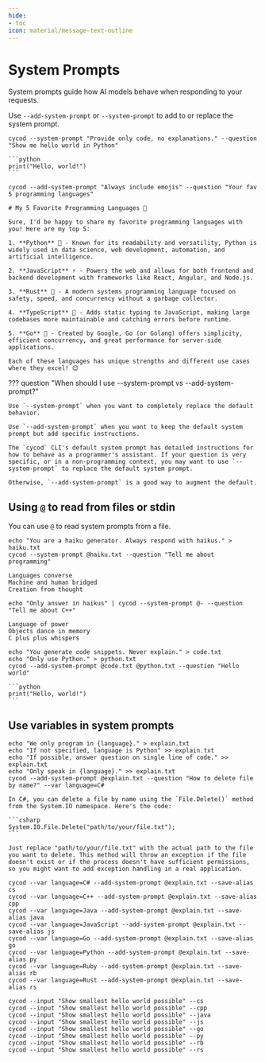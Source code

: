 ```yaml
---
hide:
- toc
icon: material/message-text-outline
---
```


# System Prompts

System prompts guide how AI models behave when responding to your requests.

Use `--add-system-prompt` or `--system-prompt` to add to or replace the system prompt.

``` { .bash .cli-command title="Replace the default system prompt" }
cycod --system-prompt "Provide only code, no explanations." --question "Show me hello world in Python"
```

```` { .plaintext .cli-output }
```python
print("Hello, world!")
```
````

``` { .bash .cli-command title="Add to the default system prompt" }
cycod --add-system-prompt "Always include emojis" --question "Your fav 5 programming languages"
```

``` { .plaintext .cli-output }
# My 5 Favorite Programming Languages 🌟

Sure, I'd be happy to share my favorite programming languages with you! Here are my top 5:

1. **Python** 🐍 - Known for its readability and versatility, Python is widely used in data science, web development, automation, and artificial intelligence.

2. **JavaScript** ⚡ - Powers the web and allows for both frontend and backend development with frameworks like React, Angular, and Node.js.

3. **Rust** 🦀 - A modern systems programming language focused on safety, speed, and concurrency without a garbage collector.        

4. **TypeScript** 📝 - Adds static typing to JavaScript, making large codebases more maintainable and catching errors before runtime.

5. **Go** 🐹 - Created by Google, Go (or Golang) offers simplicity, efficient concurrency, and great performance for server-side applications.

Each of these languages has unique strengths and different use cases where they excel! 😊
```

??? question "When should I use --system-prompt vs --add-system-prompt?"

    Use `--system-prompt` when you want to completely replace the default behavior.
    
    Use `--add-system-prompt` when you want to keep the default system prompt but add specific instructions.

    The `cycod` CLI's default system prompt has detailed instructions for how to behave as a programmer's assistant. If your question is very specific, or in a non-programming context, you may want to use `--system-prompt` to replace the default system prompt.

    Otherwise, `--add-system-prompt` is a good way to augment the default.

## Using `@` to read from files or stdin

You can use `@` to read system prompts from a file.

``` { .bash .cli-command title="Input prompt from a file" }
echo "You are a haiku generator. Always respond with haikus." > haiku.txt
cycod --system-prompt @haiku.txt --question "Tell me about programming"
```

``` { .plaintext .cli-output }
Languages converse
Machine and human bridged
Creation from thought
```

``` { .bash .cli-command title="Use stdin to read system prompts" }
echo "Only answer in haikus" | cycod --system-prompt @- --question "Tell me about C++"
```

``` { .plaintext .cli-output }
Language of power  
Objects dance in memory
C plus plus whispers
```

``` { .bash .cli-command title="Augment system prompt with multiple files" }
echo "You generate code snippets. Never explain." > code.txt
echo "Only use Python." > python.txt
cycod --add-system-prompt @code.txt @python.txt --question "Hello world"
```

```` { .plaintext .cli-output }
```python
print("Hello, world!")
```
````

## Use variables in system prompts

``` { .bash .cli-command title="Use variables in system prompts" }
echo "We only program in {language}." > explain.txt
echo "If not specified, language is Python" >> explain.txt
echo "If possible, answer question on single line of code." >> explain.txt
echo "Only speak in {language}." >> explain.txt
cycod --add-system-prompt @explain.txt --question "How to delete file by name?" --var language=C#
```

```` { .plaintext .cli-output }
In C#, you can delete a file by name using the `File.Delete()` method from the System.IO namespace. Here's the code:

```csharp
System.IO.File.Delete("path/to/your/file.txt");
```

Just replace "path/to/your/file.txt" with the actual path to the file you want to delete. This method will throw an exception if the file doesn't exist or if the process doesn't have sufficient permissions, so you might want to add exception handling in a real application.
````

``` { .bash .cli-command title="Create aliases for easier use" }
cycod --var language=C# --add-system-prompt @explain.txt --save-alias cs
cycod --var language=C++ --add-system-prompt @explain.txt --save-alias cpp
cycod --var language=Java --add-system-prompt @explain.txt --save-alias java
cycod --var language=JavaScript --add-system-prompt @explain.txt --save-alias js
cycod --var language=Go --add-system-prompt @explain.txt --save-alias go
cycod --var language=Python --add-system-prompt @explain.txt --save-alias py
cycod --var language=Ruby --add-system-prompt @explain.txt --save-alias rb
cycod --var language=Rust --add-system-prompt @explain.txt --save-alias rs
```

``` { .bash .cli-command title="Use the aliases" }
cycod --input "Show smallest hello world possible" --cs
cycod --input "Show smallest hello world possible" --cpp
cycod --input "Show smallest hello world possible" --java
cycod --input "Show smallest hello world possible" --js
cycod --input "Show smallest hello world possible" --go
cycod --input "Show smallest hello world possible" --py
cycod --input "Show smallest hello world possible" --rb
cycod --input "Show smallest hello world possible" --rs
```
